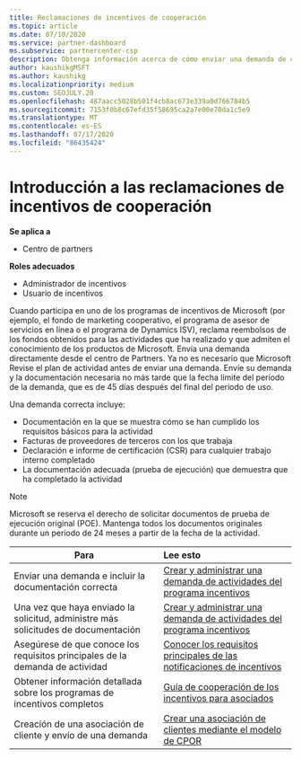 ```yaml
---
title: Reclamaciones de incentivos de cooperación
ms.topic: article
ms.date: 07/10/2020
ms.service: partner-dashboard
ms.subservice: partnercenter-csp
description: Obtenga información acerca de cómo enviar una demanda de cooperación correcta para sus incentivos organizando la documentación, las facturas, las instrucciones y la prueba de ejecución adecuadas.
author: kaushikgMSFT
ms.author: kaushikg
ms.localizationpriority: medium
ms.custom: SEOJULY.20
ms.openlocfilehash: 487aacc5028b501f4cb8ac673e339a0d766784b5
ms.sourcegitcommit: 7153f0b8c67efd35f58695ca2a7e00e70da1c5e9
ms.translationtype: MT
ms.contentlocale: es-ES
ms.lasthandoff: 07/17/2020
ms.locfileid: "86435424"
---
```

# <a name="incentives-co-op-claims-overview"></a>Introducción a las reclamaciones de incentivos de cooperación

**Se aplica a**

- Centro de partners

**Roles adecuados**

- Administrador de incentivos
- Usuario de incentivos

Cuando participa en uno de los programas de incentivos de Microsoft (por ejemplo, el fondo de marketing cooperativo, el programa de asesor de servicios en línea o el programa de Dynamics ISV), reclama reembolsos de los fondos obtenidos para las actividades que ha realizado y que admiten el conocimiento de los productos de Microsoft. Envía una demanda directamente desde el centro de Partners. Ya no es necesario que Microsoft Revise el plan de actividad antes de enviar una demanda. Envíe su demanda y la documentación necesaria no más tarde que la fecha límite del período de la demanda, que es de 45 días después del final del período de uso.

Una demanda correcta incluye:

- Documentación en la que se muestra cómo se han cumplido los requisitos básicos para la actividad
- Facturas de proveedores de terceros con los que trabaja
- Declaración e informe de certificación (CSR) para cualquier trabajo interno completado
- La documentación adecuada (prueba de ejecución) que demuestra que ha completado la actividad 

>[!NOTE]
>Microsoft se reserva el derecho de solicitar documentos de prueba de ejecución original (POE). Mantenga todos los documentos originales durante un período de 24 meses a partir de la fecha de la actividad. 

|**Para**   |**Lee esto**   |
|-----------------|:--------------------------------------|
|Enviar una demanda e incluir la documentación correcta|[Crear y administrar una demanda de actividades del programa incentivos](create-incentives-claims.md)|
|Una vez que haya enviado la solicitud, administre más solicitudes de documentación|[Crear y administrar una demanda de actividades del programa incentivos](create-incentives-claims.md)  |
|Asegúrese de que conoce los requisitos principales de la demanda de actividad|[Conocer los requisitos principales de las notificaciones de incentivos](core-requirements.md)   |
|Obtener información detallada sobre los programas de incentivos completos|[Guía de cooperación de los incentivos para asociados](https://assets.microsoft.com/coop-guidebook.pdf)
|Creación de una asociación de cliente y envío de una demanda |[Crear una asociación de clientes mediante el modelo de CPOR](submit-osa-claim.md)|
                                                                                 
                                   
